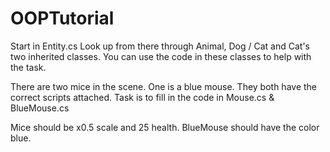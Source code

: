 # OOPTutorial

Start in Entity.cs
Look up from there through Animal, Dog / Cat and Cat's two inherited classes.
You can use the code in these classes to help with the task.

There are two mice in the scene. One is a blue mouse. They both have the correct scripts attached.
Task is to fill in the code in Mouse.cs & BlueMouse.cs

Mice should be x0.5 scale and 25 health. BlueMouse should have the color blue.
